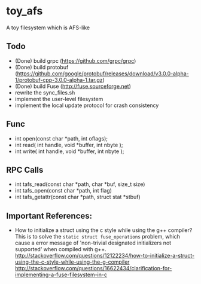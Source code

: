 # toy_afs
A toy filesystem which is AFS-like

## Todo
- (Done) build grpc (https://github.com/grpc/grpc)
- (Done) build protobuf (https://github.com/google/protobuf/releases/download/v3.0.0-alpha-1/protobuf-cpp-3.0.0-alpha-1.tar.gz)
- (Done) build Fuse (http://fuse.sourceforge.net)
- rewrite the sync_files.sh
- implement the user-level filesystem
- implement the local update protocol for crash consistency


## Func
- int open(const char *path, int oflags);
- int  read(  int  handle,  void  *buffer,  int  nbyte );
- int  write(  int  handle,  void  *buffer,  int  nbyte  );

## RPC Calls
- int tafs_read(const char *path, char *buf, size_t size)
- int tafs_open(const char *path, int flag)
- int tafs_getattr(const char *path, struct stat *stbuf)

## Important References:
- How to initialize a struct using the c style while using the g++ compiler?
This is to solve the `static struct fuse_operations` problem, which cause a error message of 'non-trivial designated initializers not supported' when compiled with g++.
http://stackoverflow.com/questions/12122234/how-to-initialize-a-struct-using-the-c-style-while-using-the-g-compiler
http://stackoverflow.com/questions/16622434/clarification-for-implementing-a-fuse-filesystem-in-c

